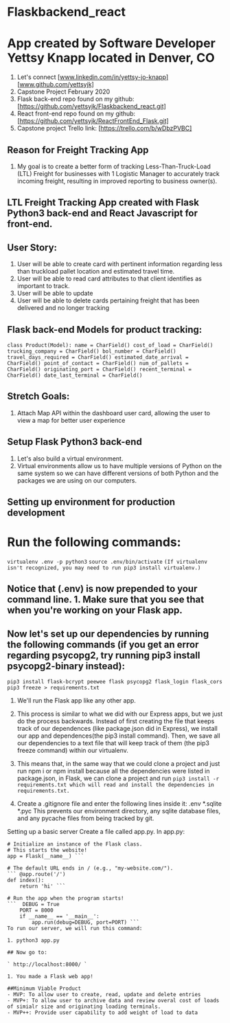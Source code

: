 # Flaskbackend_react
# App created by Software Developer Yettsy Knapp located in Denver, CO
1. Let's connect [www.linkedin.com/in/yettsy-jo-knapp] [www.github.com/yettsyjk]
1. Capstone Project February 2020
1. Flask back-end repo found on my github: [https://github.com/yettsyjk/Flaskbackend_react.git]
1. React front-end repo found on my github: [https://github.com/yettsyjk/ReactFrontEnd_Flask.git]
1. Capstone project Trello link: [https://trello.com/b/wDbzPVBC]

## Reason for Freight Tracking App
1. My goal is to create a better form of tracking Less-Than-Truck-Load (LTL) Freight for businesses with 1 Logistic Manager to accurately track incoming freight, resulting in improved reporting to business owner(s).
## LTL Freight Tracking App created with Flask Python3 back-end and React Javascript for front-end.
## 
## User Story:
1. User will be able to create card with pertinent information regarding less than truckload pallet location and estimated travel time.
1. User will be able to read card attributes to that client identifies as important to track.
1. User will be able to update 
1. User will be able to delete cards pertaining freight that has been delivered and no longer tracking
## Flask back-end Models for product tracking:
` class Product(Model):
    name = CharField()
    cost_of_load = CharField()
    trucking_company = CharField()
    bol_number = CharField()
    travel_days_required = CharField()
    estimated_date_arrival = CharField()
    point_of_contact = CharField()
    num_of_pallets = CharField()
    originating_port = CharField()
    recent_terminal = CharField()
    date_last_terminal = CharField() `

## Stretch Goals:
1. Attach Map API within the dashboard user card, allowing the user to view a map for better user experience

## Setup Flask Python3 back-end
1. Let's also build a virtual environment. 
1. Virtual environments allow us to have multiple versions of Python on the same system so we can have different versions of both Python and the packages we are using on our computers.

## Setting up environment for production development
# Run the following commands:
` virtualenv .env -p python3 `
` source .env/bin/activate `
` (If virtualenv isn't recognized, you may need to run pip3 install virtualenv.) `

## Notice that (.env) is now prepended to your command line. 1. Make sure that you see that when you're working on your Flask app.

## Now let's set up our dependencies by running the following commands (if you get an error regarding psycopg2, try running pip3 install psycopg2-binary instead):
``` pip3 install flask-bcrypt peewee flask psycopg2 flask_login flask_cors ```
``` pip3 freeze > requirements.txt ```
1. We'll run the Flask app like any other app.

1. This process is similar to what we did with our Express apps, but we just do the process backwards. Instead of first creating the file that keeps track of our dependences (like package.json did in Express), we install our app and dependences(the pip3 install command). Then, we save all our dependencies to a text file that will keep track of them (the pip3 freeze command) within our virtualenv.

1. This means that, in the same way that we could clone a project and just run npm i or npm install because all the dependencies were listed in package.json, in Flask, we can clone a project and run 
``` pip3 install -r requirements.txt which will read and install the dependencies in requirements.txt. ```

1. Create a .gitignore file and enter the following lines inside it:
.env
*.sqlite
*.pyc
This prevents our environment directory, any sqlite database files, and any pycache files from being tracked by git.

Setting up a basic server
Create a file called app.py.
In app.py:

``` from flask import Flask
# Initialize an instance of the Flask class.
# This starts the website!
app = Flask(__name__) ```

# The default URL ends in / (e.g., "my-website.com/").
``` @app.route('/')
def index():
    return 'hi' ```

# Run the app when the program starts!
```  DEBUG = True
    PORT = 8000
    if __name__ == '__main__':
        app.run(debug=DEBUG, port=PORT) ```
To run our server, we will run this command:

1. python3 app.py

## Now go to:

` http://localhost:8000/ `

1. You made a Flask web app!

##Minimum Viable Product
- MVP: To allow user to create, read, update and delete entries
- MVP+: To allow user to archive data and review overal cost of loads of simialr size and originating loading terminals.
- MVP++: Provide user capability to add weight of load to data
